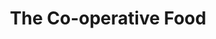 ---
title: "The Co-operative Food"
url: /bristol/the-co-operative-food-ashley-down-road/
shop: convenience
---